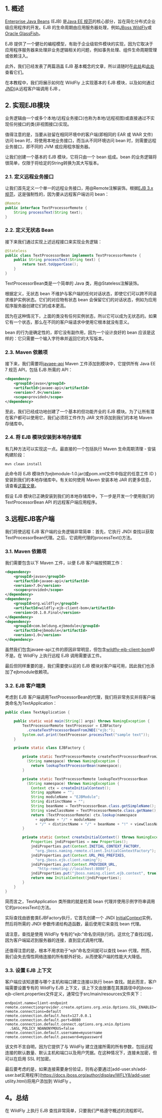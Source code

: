 ## 1. 概述

[Enterprise Java Beans](https://docs.oracle.com/javaee/6/tutorial/doc/gijsz.html) (EJB) 是[Java EE 规范](https://en.wikipedia.org/wiki/Java_Platform,_Enterprise_Edition)的核心部分，旨在简化分布式企业级应用程序的开发。EJB 的生命周期由应用服务器处理，例如[JBoss WildFly](http://wildfly.org/)或[Oracle GlassFish](https://www.oracle.com/middleware/technologies/glassfish-server.html)。

EJB 提供了一个健壮的编程模型，有助于企业级软件模块的实现，因为它取决于应用程序服务器来处理非业务逻辑相关的问题，例如事务处理、组件生命周期管理或依赖注入。

此外，我们已经发表了两篇涵盖 EJB 基本概念的文章，所以请随时在[此处](https://www.baeldung.com/ejb-intro)和[此处](https://www.baeldung.com/ejb-session-beans)查看它们。

在本教程中，我们将展示如何在 WildFly 上实现基本的 EJB 模块，以及如何通过[JNDI](https://en.wikipedia.org/wiki/Java_Naming_and_Directory_Interface)从远程客户端调用 EJB 。

## 2. 实现EJB模块

业务逻辑由一个或多个本地/远程业务接口(也称为本地/远程视图)或直接通过不实现任何接口的类(非视图接口)实现。

值得注意的是，当要从驻留在相同环境中的客户端(即相同的 EAR 或 WAR 文件)访问 bean 时，将使用本地业务接口，而当从不同环境访问 bean 时，则需要远程业务接口，即不同的 JVM 或应用程序服务器。

让我们创建一个基本的 EJB 模块，它将只由一个 bean 组成。bean 的业务逻辑将很简单，仅限于将给定的String转换为其大写版本。

### 2.1. 定义远程业务接口

让我们首先定义一个单一的远程业务接口，用@Remote注解装饰。根据[EJB 3.x 规范](https://download.oracle.com/otn-pub/jcp/ejb-3.1-fr-eval-oth-JSpec/ejb-3_1-fr-spec.pdf)，这是强制性的，因为要从远程客户端访问 bean：

```java
@Remote
public interface TextProcessorRemote {
    String processText(String text);
}
```

### 2.2. 定义无状态 Bean

接下来我们通过实现上述远程接口来实现业务逻辑：

```java
@Stateless
public class TextProcessorBean implements TextProcessorRemote {
    public String processText(String text) {
        return text.toUpperCase();
    }
}
```

TextProcessorBean类是一个简单的 Java 类，用@Stateless注解装饰。

根据定义，无状态 bean 不维护与客户端的任何对话状态，即使它们可以跨不同请求维护实例状态。它们的对应物有状态 bean 会保留它们的对话状态，例如为应用程序服务器创建它们的成本更高。

因为在这种情况下，上面的类没有任何实例状态，所以它可以成为无状态的。如果它有一个状态，那么在不同的客户端请求中使用它根本就没有意义。

bean 的行为是确定性的，即它没有副作用，因为一个设计良好的 bean 应该是这样的：它只需要一个输入字符串并返回它的大写版本。

### 2.3. Maven 依赖项

接下来，我们需要将[javaee-api](https://search.maven.org/classic/#search|ga|1|javaee-api) Maven 工件添加到模块中，它提供所有 Java EE 7 规范 API，包括 EJB 所需的 API：

```xml
<dependency>
    <groupId>javax</groupId>
    <artifactId>javaee-api</artifactId>
    <version>7.0</version>
    <scope>provided</scope>
</dependency>
```

至此，我们已经成功地创建了一个基本的但功能齐全的 EJB 模块。为了让所有潜在客户都可以使用它，我们必须将工件作为 JAR 文件添加到我们的本地 Maven 存储库中。

### 2.4. 将 EJB 模块安装到本地存储库

有几种方法可以实现这一点。最直接的一个包括执行 Maven 生命周期清理 - 安装构建阶段：

```plaintext
mvn clean install
```

此命令将 EJB 模块作为ejbmodule-1.0.jar(或pom.xml文件中指定的任意工件 ID )安装到我们的本地存储库中。有关如何使用 Maven 安装本地 JAR 的更多信息，请查看[这篇文章](https://www.baeldung.com/install-local-jar-with-maven)。

假设 EJB 模块已正确安装到我们的本地存储库中，下一步是开发一个使用我们的TextProcessorBean API 的远程客户端应用程序。

## 3.远程EJB客户端

我们将使远程 EJB 客户端的业务逻辑非常简单：首先，它执行 JNDI 查找以获取TextProcessorBean代理。之后，它调用代理的processText()方法。

### 3.1. Maven 依赖项

我们需要包含以下 Maven 工件，以便 EJB 客户端按预期工作：

```xml
<dependency>
    <groupId>javax</groupId>
    <artifactId>javaee-api</artifactId>
    <version>7.0</version>
    <scope>provided</scope>
</dependency>
<dependency>
    <groupId>org.wildfly</groupId>
    <artifactId>wildfly-ejb-client-bom</artifactId>
    <version>10.1.0.Final</version>
</dependency>
<dependency>
    <groupId>com.beldung.ejbmodule</groupId>
    <artifactId>ejbmodule</artifactId>
    <version>1.0</version>
</dependency>
```

虽然我们包含javaee-api工件的原因非常明显，但包含[wildfly-ejb-client-bom](https://search.maven.org/classic/#search|ga|1|wildfly-ejb-client-bom)却不是。在 WildFly 上执行远程 EJB 调用需要该工件。

最后但同样重要的是，我们需要使以前的 EJB 模块对客户端可用，因此我们也添加了ejbmodule依赖项。

### 3.2. EJB 客户端类

考虑到 EJB 客户端调用TextProcessorBean的代理，我们将非常务实并将客户端类命名为TextApplication：

```java
public class TextApplication {

    public static void main(String[] args) throws NamingException {
        TextProcessorRemote textProcessor = EJBFactory
          .createTextProcessorBeanFromJNDI("ejb:");
        System.out.print(textProcessor.processText("sample text"));
    }

    private static class EJBFactory {

        private static TextProcessorRemote createTextProcessorBeanFromJNDI
          (String namespace) throws NamingException {
            return lookupTextProcessorBean(namespace);
        }

        private static TextProcessorRemote lookupTextProcessorBean
          (String namespace) throws NamingException {
            Context ctx = createInitialContext();
            String appName = "";
            String moduleName = "EJBModule";
            String distinctName = "";
            String beanName = TextProcessorBean.class.getSimpleName();
            String viewClassName = TextProcessorRemote.class.getName();
            return (TextProcessorRemote) ctx.lookup(namespace 
              + appName + "/" + moduleName 
              + "/" + distinctName + "/" + beanName + "!" + viewClassName);
        }

        private static Context createInitialContext() throws NamingException {
            Properties jndiProperties = new Properties();
            jndiProperties.put(Context.INITIAL_CONTEXT_FACTORY, 
              "org.jboss.naming.remote.client.InitialContextFactory");
            jndiProperties.put(Context.URL_PKG_PREFIXES, 
              "org.jboss.ejb.client.naming");
            jndiProperties.put(Context.PROVIDER_URL, 
               "http-remoting://localhost:8080");
            jndiProperties.put("jboss.naming.client.ejb.context", true);
            return new InitialContext(jndiProperties);
        }
    }
}
```

简而言之，TextApplication 类所做的就是检索 bean 代理并使用示例字符串调用它的processText()方法。

实际查找由嵌套类EJBFactory执行，它首先创建一个 JNDI [InitialContext](https://docs.oracle.com/en/java/javase/11/docs/api/java.naming/javax/naming/InitialContext.html)实例，然后将所需的 JNDI 参数传递给构造函数，最后使用它来查找 bean 代理。

请注意，查找是使用 WildFly 专有的“ejb:”命名空间执行的。这优化了查找过程，因为客户端延迟到服务器的连接，直到显式调用代理。

还值得注意的是，根本不用求助于“ejb”命名空间就可以查找 bean 代理。然而，我们会失去惰性网络连接的所有额外好处，从而使客户端的性能大大降低。

### 3.3. 设置 EJB 上下文

客户端应该知道要与哪个主机和端口建立连接以执行 bean 查找。就此而言，客户端需要设置专有的 WildFly EJB 上下文，该上下文由放置在其类路径中的jboss-ejb-client.properties文件定义，通常位于src/main/resources文件夹下：

```plaintext
endpoint.name=client-endpoint
remote.connectionprovider.create.options.org.xnio.Options.SSL_ENABLED=false
remote.connections=default
remote.connection.default.host=127.0.0.1
remote.connection.default.port=8080
remote.connection.default.connect.options.org.xnio.Options
  .SASL_POLICY_NOANONYMOUS=false
remote.connection.default.username=myusername
remote.connection.default.password=mypassword
```

该文件不言自明，因为它提供了与 WildFly 建立连接所需的所有参数，包括远程连接的默认数量、默认主机和端口以及用户凭据。在这种情况下，连接未加密，但可以在启用 SSL 时加密。

最后要考虑的是，如果连接需要身份验证，则有必要通过[add-user.sh/add-user.bat实用程序](https://docs.jboss.org/author/display/WFLY8/add-user utility.html)将用户添加到 WildFly 。

## 4。总结

在 WildFly 上执行 EJB 查找非常简单，只要我们严格遵守概述的流程即可。